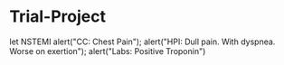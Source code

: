 # Trial-Project
let NSTEMI
alert("CC: Chest Pain");
alert("HPI: Dull pain. With dyspnea. Worse on exertion");
alert("Labs: Positive Troponin")

